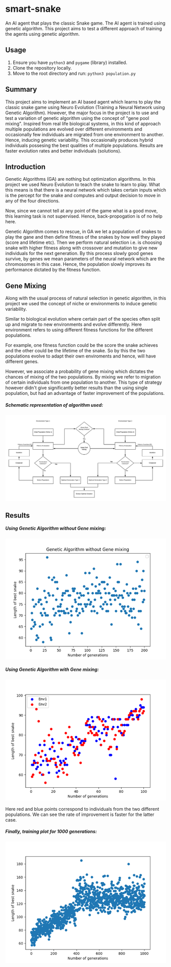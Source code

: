 # smart-snake
An AI agent that plays the classic Snake game. The AI agent is trained using genetic algorithm. This project aims to test a different approach of training the agents using genetic algorithm.

## Usage

1. Ensure you have `python3` and `pygame` (library) installed.
2. Clone the repository locally.
3. Move to the root directory and run: `python3 population.py`

## Summary
This project aims to implement an AI based agent which learns to play the classic snake game using Neuro Evolution (Training a Neural Network using Genetic Algorithm). 
However, the major focus in the project is to use and test a variation of genetic algorithm using the concept of "gene pool mixing". Inspired from real life biological systems, in this kind of approach multiple populations are evolved over different environments and occasionally few individuals are migrated from one environment to another. 
Hence, inducing genetic variability. This occasionally produces hybrid individuals possesing the best qualities of multiple populations. Results are faster evolution rates and better individuals (solutions).

## Introduction
Genetic Algorithms (GA) are nothing but optimization algorithms. In this project we used Neuro Evolution to teach the snake to learn to play. What this means is that there is a neural network which takes certain inputs which is the percept for the snake and computes and output decision to move in any of the four directions. 

Now, since we cannot tell at any point of the game what is a good move, this learning task is not supervised. Hence, back-propogation is of no help here. 

Genetic Algorithm comes to rescue, in GA we let a population of snakes to play the gane and then define fitness of the snakes by how well they played (score and lifetime etc). Then we perform natural selection i.e. is choosing snake with higher fitness along with crossover and mutation to give new individuals for the next generation. By this process slowly good genes survive, by genes we mean parameters of the neural network which are the chromosomes in this case. Hence, the population slowly improves its performance dictated by the fitness function.

## Gene Mixing
Along with the usual process of natural selection in genetic algorithm, in this project we used the concept of niche or environments to induce genetic variability.

Similar to biological evolution where certain part of the species often split up and migrate to new environments and evolve differently. Here environment refers to using different fitness functions for the different populations.

For example, one fitness function could be the score the snake achieves and the other could be the lifetime of the snake.
So by this the two populations evolve to adapt their own enviroments and hence, will have different genes.

However, we associate a probability of gene mixing which dictates the chances of mixing of the two populations. By mixing we refer to migration of certain individuals from one population to another. This type of strategy however didn't give significantly better results than the using single population, but had an advantage of faster improvement of the populations.

##### Schematic representation of algorithm used:
![Figure 1-1](plots/Genetic_Algorithm.png?raw=true)


## Results

##### Using Genetic Algorithm without Gene mixing:

![Figure 1-1](plots/gawgm.png?raw=true)

##### Using Genetic Algorithm with Gene mixing:

![Figure 2-2](plots/genemix.png?raw=true)

Here red and blue points correspond to individuals from the two different populations.
We can see the rate of improvement is faster for the latter case.

##### Finally, training plot for 1000 generations:

![Figure 3-3](plots/genplot.png?raw=true)

